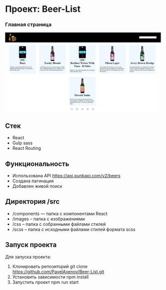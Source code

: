 # Проект: Beer-List

### Главная страница
![Главная](https://github.com/PavelAxenov/Beer-List/raw/main/src/images/mainpage.jpg)

## Стек
* React
* Gulp sass
* React Routing

## Функциональность
* Использована API https://api.punkapi.com/v2/beers
* Создана пагинация
* Добавлен живой поиск

## Директория /src
* /components — папка с компонентами React
* /images – папка с изображениями
* /css – папка с собранными файлами стилей
* /scss – папка с исходными файлами стилей формата scss

## Запуск проекта

Для запуска проекта:

1. Клонировать репозиторий git clone https://github.com/PavelAxenov/Beer-List.git
2. Установить зависимости npm install
3. Запустить проект npm run start
